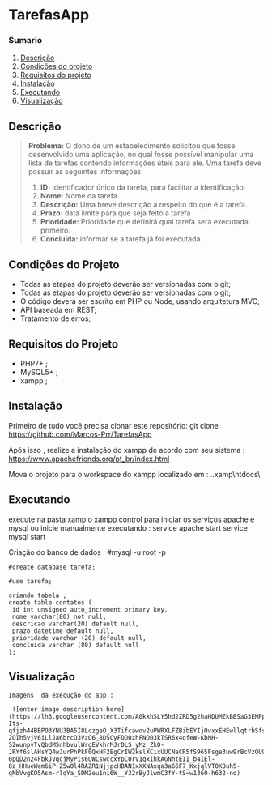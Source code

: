 # TarefasApp


### Sumario
 1. [Descrição](#description)
 2. [Condições do projeto](#project-conditions)
 3. [Requisitos do projeto](#project-requirements)
 4. [Instalação](#installation)
 5. [Executando](#running)
 6. [Visualização](#view)
 
 ## Descrição

> **Problema:** O dono de um estabelecimento solicitou que fosse desenvolvido uma aplicação, no qual fosse possível manipular uma lista de tarefas contendo informações úteis para ele. Uma tarefa deve possuir as seguintes informações:
> 
> 1.  **ID:** Identificador único da tarefa, para facilitar a identificação.
> 2.  **Nome:** Nome da tarefa.
> 3.  **Descrição:** Uma breve descrição a respeito do que é a tarefa.
> 4.  **Prazo:** data limite para que seja feito a tarefa
> 5.  **Prioridade:** Prioridade que definirá qual tarefa será executada primeiro.
> 6.  **Concluída:** informar se a tarefa já foi executada.

## Condições do Projeto

 - Todas as etapas do projeto deverão ser versionadas com o git;
 - Todas as etapas do projeto deverão ser versionadas com o git;
 - O código deverá ser escrito em PHP ou Node, usando arquitetura MVC;
 - API baseada em REST;
 - Tratamento de erros;
 
 ## Requisitos do Projeto

 - PHP7+ ;
 - MySQL5+ ;
 - xampp ;
 
 ## Instalação
  Primeiro de tudo você precisa clonar este repositório:
    git clone https://github.com/Marcos-Prr/TarefasApp
  
  Após isso , realize a instalação do xampp de acordo  com seu sistema :
      https://www.apachefriends.org/pt_br/index.html
      
  Mova o  projeto para o workspace do xampp  localizado em :
   ..xamp\htdocs\
   
  ## Executando
  execute na pasta xamp o xampp control  para iniciar os serviços apache e mysql ou inicie manualmente executando :
    service  apache start
    service mysql start
    
    
   Criação do banco de dados :
    #mysql -u root -p
    
    #create database tarefa;
    
    #use tarefa;
    
    criando tabela ;
    create table contatos (
     id int unsigned auto_increment primary key,
     nome varchar(80) not null,
     descricao varchar(20) default null,
     prazo datetime default null,
     prioridade varchar (20) default null,
     concluida varchar (80) default null
    );
   
   ## Visualização 
    Imagens  da execução do app :
    
     ![enter image description here](https://lh3.googleusercontent.com/A0kkhSLY5hd2ZRD5g2haHDUMZkBBSaG3EMPpeIi4AJNRmDBi1WFAH8dGUF19Eet1m7M4dm5MaAkS4dyG0EupXKL9vlbRmNmS3QkvELN6Oi9CwCA0bB9QL9VM298NZXZu-Its-qfjzh44BBPO3YNU3BA5I8LczgeO_X3Tifcawov2uPWRXLFZBibEYIjOvxxEHEwllqtrhSfs4vOdCBfM8ByJqCkuzNrXSBTQPD_XzO4ukjSQIOtaqUv_M9V-2OIh5vjV6iLlJa6brcO3VzO6_8D5CyFQO0zhFNO03kTSR6x4ofeW-KbNH-S2wunpvTvQbdMSnhbvulWrgEVkhrMJrDLS_yMz_ZkO-JRYf6slAHsYQ4wJurPhPkF0QxHF2EgCrIW2kslXCixUUCNaCR5fS965Fsge3uw9rBcVzQU9wgi7AqJj4LjnQhzIhL1saYVsg9tGRxwVkbdoWexq0tb9iJW1YSF52LCaUHiRXKUpxXhFj-0pQD2n24FbkJVqcjMyPis6UWCswccxYpC0rV1qxihkAGNhtEII_b4IEl-8z_HHueWem6iP-Z5w0l4RAZR1NjjpcHBAN1xXXNAxqa3a66F7_KxjqlVT0K8uh5-qNbVvgKO5Asm-rlqYa_SDM2eu1ni6W__Y32rByJlwmC3fY-tS=w1360-h632-no)
   
    
    
    

   
   
  
  
